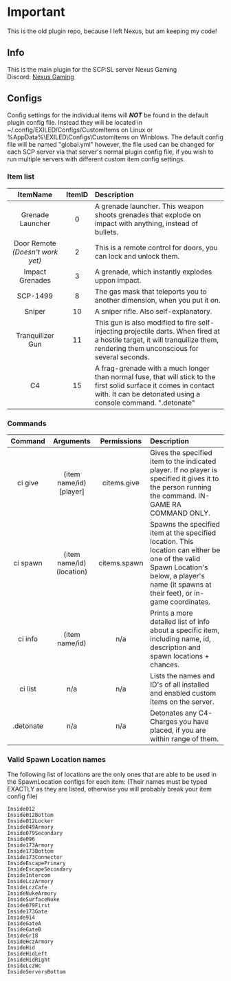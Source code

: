 # Important
This is the old plugin repo, because I left Nexus, but am keeping my code!

## Info  
 This is the main plugin for the SCP:SL server Nexus Gaming \
 Discord: [Nexus Gaming](https://discord.gg/xHw7uD6Fr8)

 ## Configs
 
 Config settings for the individual items will ***NOT*** be found in the default plugin config file. Instead they will be located in ~/.config/EXILED/Configs/CustomItems on Linux or %AppData%\EXILED\Configs\CustomItems on Winblows.
The default config file will be named "global.yml" however, the file used can be changed for each SCP server via that server's normal plugin config file, if you wish to run multiple servers with different custom item config settings.

### Item list
ItemName | ItemID | Description
:---: | :---: | :------
Grenade Launcher | 0 | A grenade launcher. This weapon shoots grenades that explode on impact with anything, instead of bullets.
Door Remote *(Doesn't work yet)* | 2 | This is a remote control for doors, you can lock and unlock them.
Impact Grenades | 3 | A grenade, which instantly explodes uppon impact.
SCP-1499 | 8 | The gas mask that teleports you to another dimension, when you put it on.
Sniper | 10 | A sniper rifle. Also self-explanatory.
Tranquilizer Gun | 11 | This gun is also modified to fire self-injecting projectile darts. When fired at a hostile target, it will tranquilize them, rendering them unconscious for several seconds.
C4 | 15 | A frag-grenade with a much longer than normal fuse, that will stick to the first solid surface it comes in contact with. It can be detonated using a console command. ".detonate"



### Commands
Command | Arguments | Permissions | Description
:---: | :---: | :---: | :------
ci give | (item name/id) [player] | citems.give | Gives the specified item to the indicated player. If no player is specified it gives it to the person running the command. IN-GAME RA COMMAND ONLY.
ci spawn | (item name/id) (location) | citems.spawn | Spawns the specified item at the specified location. This location can either be one of the valid Spawn Location's below, a player's name (it spawns at their feet), or in-game coordinates.
ci info | (item name/id) | n/a | Prints a more detailed list of info about a specific item, including name, id, description and spawn locations + chances.
ci list | n/a | n/a | Lists the names and ID's of all installed and enabled custom items on the server.
.detonate | n/a | n/a | Detonates any C4-Charges you have placed, if you are within range of them.

### Valid Spawn Location names
The following list of locations are the only ones that are able to be used in the SpawnLocation configs for each item:
(Their names must be typed EXACTLY as they are listed, otherwise you will probably break your item config file)
```
Inside012
Inside012Bottom
Inside012Locker
Inside049Armory
Inside079Secondary
Inside096
Inside173Armory
Inside173Bottom
Inside173Connector
InsideEscapePrimary
InsideEscapeSecondary
InsideIntercom
InsideLczArmory
InsideLczCafe
InsideNukeArmory
InsideSurfaceNuke
Inside079First
Inside173Gate
Inside914
InsideGateA
InsideGateB
InsideGr18
InsideHczArmory
InsideHid
InsideHidLeft
InsideHidRight
InsideLczWc
InsideServersBottom
```
